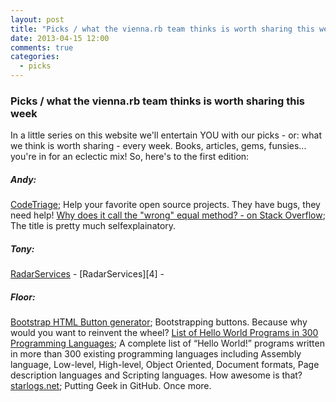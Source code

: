 ```yaml
---
layout: post
title: "Picks / what the vienna.rb team thinks is worth sharing this week"
date: 2013-04-15 12:00
comments: true
categories: 
  - picks
---
```


### Picks / what the vienna.rb team thinks is worth sharing this week

In a little series on this website we'll entertain YOU with our picks - or: what we think is worth sharing - every week.
Books, articles, gems, funsies... you're in for an eclectic mix! So, here's to the first edition:

##### Andy:
[CodeTriage][1]; Help your favorite open source projects. They have bugs, they need help!
[Why does it call the "wrong" equal method? - on Stack Overflow][2]; The title is pretty much selfexplainatory.

##### Tony:
[RadarServices][3] - 
[RadarServices][4] - 

##### Floor:
[Bootstrap HTML Button generator][5]; Bootstrapping buttons. Because why would you want to reinvent the wheel?
[List of Hello World Programs in 300 Programming Languages][6]; A complete list of “Hello World!” programs written in more than 300 existing programming languages including Assembly language, Low-level, High-level, Object Oriented, Document formats, Page description languages and Scripting languages. How awesome is that?
[starlogs.net][7]; Putting Geek in GitHub. Once more. 


[1]: http://www.codetriage.com/
[2]: http://stackoverflow.com/questions/15984011/why-does-it-call-the-wrong-equal-method
[3]: 
[4]: 
[5]: http://bootsnipp.com/buttons
[6]: http://www.mycplus.com/featured-articles/hello-world-programs-in-300-programming-languages/
[7]: http://starlogs.net/